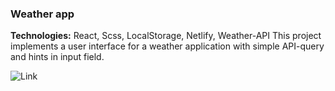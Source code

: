 ### Weather app
**Technologies:** React, Scss, LocalStorage, Netlify, Weather-API
This project implements a user interface for a weather application with simple API-query and hints in input field.

![Link](https://react-weather-app011.netlify.app/)
